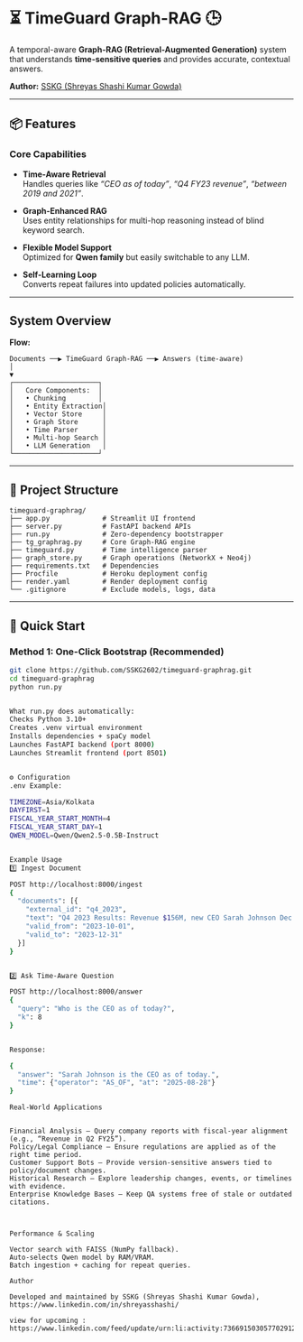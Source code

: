 # ⏳ TimeGuard Graph-RAG 🕒  
A temporal-aware **Graph-RAG (Retrieval-Augmented Generation)** system that understands **time-sensitive queries** and provides accurate, contextual answers.  

**Author:** [SSKG (Shreyas Shashi Kumar Gowda)](https://github.com/SSKG2602)  

----

## 📦 Features  

### Core Capabilities  
- **Time-Aware Retrieval**  
  Handles queries like *“CEO as of today”*, *“Q4 FY23 revenue”*, *“between 2019 and 2021”*.  

- **Graph-Enhanced RAG**  
  Uses entity relationships for multi-hop reasoning instead of blind keyword search.  

- **Flexible Model Support**  
  Optimized for **Qwen family** but easily switchable to any LLM.  

- **Self-Learning Loop**  
  Converts repeat failures into updated policies automatically.  

---

## System Overview  

**Flow:**  


```
Documents ──▶ TimeGuard Graph-RAG ──▶ Answers (time-aware)
│
▼
┌─────────────────────┐
│   Core Components:  │
│   • Chunking        │
│   • Entity Extraction│
│   • Vector Store     │
│   • Graph Store      │
│   • Time Parser      │
│   • Multi-hop Search │
│   • LLM Generation   │
└─────────────────────┘
```




---

## 📁 Project Structure  


```
timeguard-graphrag/
├── app.py             # Streamlit UI frontend
├── server.py          # FastAPI backend APIs
├── run.py             # Zero-dependency bootstrapper
├── tg_graphrag.py     # Core Graph-RAG engine
├── timeguard.py       # Time intelligence parser
├── graph_store.py     # Graph operations (NetworkX + Neo4j)
├── requirements.txt   # Dependencies
├── Procfile           # Heroku deployment config
├── render.yaml        # Render deployment config
└── .gitignore         # Exclude models, logs, data
```


---

## 🚀 Quick Start  

### Method 1: One-Click Bootstrap (Recommended)  

```bash
git clone https://github.com/SSKG2602/timeguard-graphrag.git
cd timeguard-graphrag
python run.py


What run.py does automatically:
Checks Python 3.10+
Creates .venv virtual environment
Installs dependencies + spaCy model
Launches FastAPI backend (port 8000)
Launches Streamlit frontend (port 8501)


⚙ Configuration
.env Example:

TIMEZONE=Asia/Kolkata
DAYFIRST=1
FISCAL_YEAR_START_MONTH=4
FISCAL_YEAR_START_DAY=1
QWEN_MODEL=Qwen/Qwen2.5-0.5B-Instruct


Example Usage
1️⃣ Ingest Document

POST http://localhost:8000/ingest
{
  "documents": [{
    "external_id": "q4_2023",
    "text": "Q4 2023 Results: Revenue $156M, new CEO Sarah Johnson Dec 1, 2023.",
    "valid_from": "2023-10-01",
    "valid_to": "2023-12-31"
  }]
}


2️⃣ Ask Time-Aware Question

POST http://localhost:8000/answer
{
  "query": "Who is the CEO as of today?",
  "k": 8
}


Response:

{
  "answer": "Sarah Johnson is the CEO as of today.",
  "time": {"operator": "AS_OF", "at": "2025-08-28"}
}
```

```
Real-World Applications


Financial Analysis – Query company reports with fiscal-year alignment (e.g., “Revenue in Q2 FY25”).
Policy/Legal Compliance – Ensure regulations are applied as of the right time period.
Customer Support Bots – Provide version-sensitive answers tied to policy/document changes.
Historical Research – Explore leadership changes, events, or timelines with evidence.
Enterprise Knowledge Bases – Keep QA systems free of stale or outdated citations.



Performance & Scaling

Vector search with FAISS (NumPy fallback).
Auto-selects Qwen model by RAM/VRAM.
Batch ingestion + caching for repeat queries. 
```

```
Author

Developed and maintained by SSKG (Shreyas Shashi Kumar Gowda),
https://www.linkedin.com/in/shreyasshashi/

view for upcoming : https://www.linkedin.com/feed/update/urn:li:activity:7366915030577029122/

```
